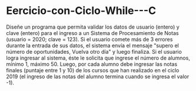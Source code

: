 # Eercicio-con-Ciclo-While---C
Diseñe un programa que permita validar los datos de usuario (entero) y clave (entero) para el ingreso a un Sistema de Procesamiento de Notas (usuario = 2020; clave = 123). Si el usuario comete más de 3 errores durante la entrada de sus datos, el sistema envía el mensaje "supero el número de oportunidades, Vuelva otro día" y luego finaliza. Si el usuario logra ingresar al sistema, éste le solicita que ingrese el número de alumnos, mínimo 1, máximo 50. Luego, por cada alumno debe ingresar las notas finales (puntaje entre 1 y 10) de los cursos que han realizado en el ciclo 2019 (el ingreso de las notas del alumno termina cuando se ingresa el valor -1).
